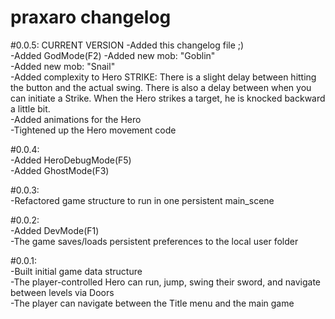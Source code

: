# praxaro changelog


#0.0.5:  CURRENT VERSION
-Added this changelog file ;)  
-Added GodMode(F2) 
-Added new mob: "Goblin"  
-Added new mob: "Snail"  
-Added complexity to Hero STRIKE: There is a slight delay between hitting the button and the actual swing. There is also a delay between when you can initiate a Strike. When the Hero strikes a target, he is knocked backward a little bit.  
-Added animations for the Hero  
-Tightened up the Hero movement code  

#0.0.4:  
-Added HeroDebugMode(F5)  
-Added GhostMode(F3)  


#0.0.3:  
-Refactored game structure to run in one persistent main_scene  


#0.0.2:  
-Added DevMode(F1)   
-The game saves/loads persistent preferences to the local user folder  


#0.0.1:  
-Built initial game data structure  
-The player-controlled Hero can run, jump, swing their sword, and navigate between levels via Doors  
-The player can navigate between the Title menu and the main game  






